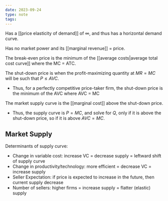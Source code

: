 ```yaml
---
date: 2023-09-24
type: note
tags: 
---
```

Has a [[price elasticity of demand]] of $\infty$, and thus has a horizontal demand curve.

Has no market power and its [[marginal revenue]] = price.

The break-even price is the minimum of the [[average costs|average total cost curve]] where the MC = ATC.

The shut-down price is when the profit-maximizing quantity at $MR = MC$ will be such that $P \leq AVC$.
- Thus, for a perfectly competitive price-taker firm, the shut-down price is the minimum of the AVC where AVC = MC

The market supply curve is the [[marginal cost]] above the shut-down price.
- Thus, the supply curve is $P=MC$, and solve for $Q$, only if it is above the shut-down price, so if it is above $AVC=MC$.

## Market Supply
Determinants of supply curve:
- Change in variable cost: increase VC = decrease supply = leftward shift of supply curve
- Change in productivity/technology: more efficient = decrease VC = increase supply
- Seller Expectation: if price is expected to increase in the future, then current supply decrease
- Number of sellers: higher firms = increase supply = flatter (elastic) supply